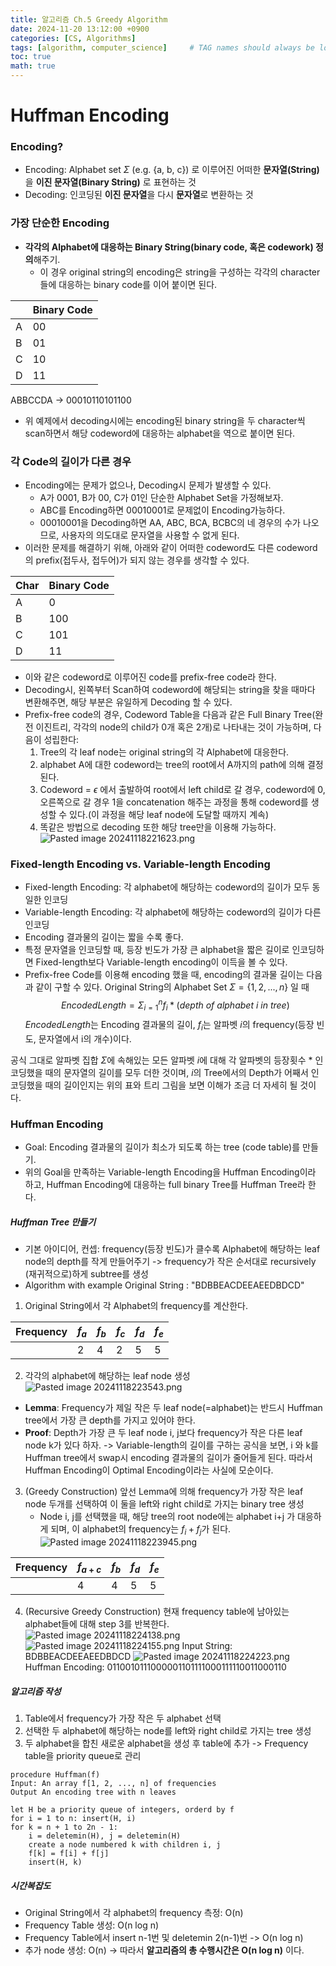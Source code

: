 ```yaml
---
title: 알고리즘 Ch.5 Greedy Algorithm
date: 2024-11-20 13:12:00 +0900
categories: [CS, Algorithms]
tags: [algorithm, computer_science]     # TAG names should always be lowercase
toc: true
math: true
---
```


# Huffman Encoding
### Encoding?
- Encoding: Alphabet set $\Sigma$ (e.g. {a, b, c}) 로 이루어진 어떠한 **문자열(String)** 을 **이진 문자열(Binary String)** 로 표현하는 것
- Decoding: 인코딩된 **이진 문자열**을 다시 **문자열**로 변환하는 것
### 가장 단순한 Encoding
- **각각의 Alphabet에 대응하는 Binary String(binary code, 혹은 codework) 정의**해주기.
	- 이 경우 original string의 encoding은 string을 구성하는 각각의 character들에 대응하는 binary code를 이어 붙이면 된다.

|     | Binary Code |  
| --- | ----------- |  
| A   | 00          |  
| B   | 01          |  
| C   | 10          |  
| D   | 11          |  

ABBCCDA -> 00010110101100
- 위 예제에서 decoding시에는 encoding된 binary string을 두 character씩 scan하면서 해당 codeword에 대응하는 alphabet을 역으로 붙이면 된다.
### 각 Code의 길이가 다른 경우
- Encoding에는 문제가 없으나, Decoding시 문제가 발생할 수 있다.
	- A가 0001, B가 00, C가 01인 단순한 Alphabet Set을 가정해보자.
	- ABC를 Encoding하면 00010001로 문제없이 Encoding가능하다.
	- 00010001을 Decoding하면 AA, ABC, BCA, BCBC의 네 경우의 수가 나오므로, 사용자의 의도대로 문자열을 사용할 수 없게 된다.
- 이러한 문제를 해결하기 위해, 아래와 같이 어떠한 codeword도 다른 codeword의 prefix(접두사, 접두어)가 되지 않는 경우를 생각할 수 있다.

| Char | Binary Code |  
| ---- | ----------- |  
| A    | 0           |  
| B    | 100         |  
| C    | 101         |  
| D    | 11          |  

- 이와 같은 codeword로 이루어진 code를 prefix-free code라 한다.
- Decoding시, 왼쪽부터 Scan하여 codeword에 해당되는 string을 찾을 때마다 변환해주면, 해당 부분은 유일하게 Decoding 할 수 있다.
- Prefix-free code의 경우, Codeword Table을 다음과 같은 Full Binary Tree(완전 이진트리, 각각의 node의 child가 0개 혹은 2개)로 나타내는 것이 가능하며, 다음이 성립한다:
	1. Tree의 각 leaf node는 original string의 각 Alphabet에 대응한다.
	2. alphabet A에 대한 codeword는 tree의 root에서 A까지의 path에 의해 결정된다.
	3. Codeword = $\epsilon$ 에서 출발하여 root에서 left child로 갈 경우, codeword에 0, 오른쪽으로 갈 경우 1을 concatenation 해주는 과정을 통해 codeword를 생성할 수 있다.(이 과정을 해당 leaf node에 도달할 때까지 계속)
	4. 똑같은 방법으로 decoding 또한 해당 tree만을 이용해 가능하다.
![Pasted image 20241118221623.png](https://1drv.ms/i/c/01f9a177b0d453f2/IQTy38_klp8TToDGgAHL9favAaX_9cD33IOYpnychQswZN8?width=1425&height=545)
### Fixed-length Encoding vs. Variable-length Encoding
- Fixed-length Encoding: 각 alphabet에 해당하는 codeword의 길이가 모두 동일한 인코딩
- Variable-length Encoding: 각 alphabet에 해당하는 codeword의 길이가 다른 인코딩
- Encoding 결과물의 길이는 짧을 수록 좋다.
- 특정 문자열을 인코딩할 때, 등장 빈도가 가장 큰 alphabet을 짧은 길이로 인코딩하면 Fixed-length보다 Variable-length encoding이 이득을 볼 수 있다.
- Prefix-free Code를 이용해 encoding 했을 때, encoding의 결과물 길이는 다음과 같이 구할 수 있다.
Original String의 Alphabet Set $\Sigma = \{1,2,...,n\}$ 일 때
$$ Encoded Length = \Sigma_{i=1}^{n}f_i*(depth\ of\ alphabet\ i\ in\ tree)$$
$EncodedLength$는 Encoding 결과물의 길이, $f_i$는 알파벳 $i$의 frequency(등장 빈도, 문자열에서 i의 개수)이다.

공식 그대로 알파벳 집합 $\Sigma$에 속해있는 모든 알파벳 $i$에 대해 각 알파벳의 등장횟수 $*$ 인코딩했을 때의 문자열의 길이를 모두 더한 것이며, $i$의 Tree에서의 Depth가 어째서 인코딩했을 때의 길이인지는 위의 표와 트리 그림을 보면 이해가 조금 더 자세히 될 것이다.
### Huffman Encoding
- Goal: Encoding 결과물의 길이가 최소가 되도록 하는 tree (code table)를 만들기.
- 위의 Goal을 만족하는 Variable-length Encoding을 Huffman Encoding이라 하고, Huffman Encoding에 대응하는 full binary Tree를 Huffman Tree라 한다.
##### Huffman Tree 만들기
- 기본 아이디어, 컨셉: frequency(등장 빈도)가 클수록 Alphabet에 해당하는 leaf node의 depth를 작게 만들어주기 -> frequency가 작은 순서대로 recursively (재귀적으로)하게 subtree를 생성
- Algorithm with example
Original String : "BDBBEACDEEAEEDBDCD"
1. Original String에서 각 Alphabet의 frequency를 계산한다.

| Frequency | $f_a$ | $f_b$ | $f_c$ | $f_d$ | $f_e$ |  
| --------- | ----- | ----- | ----- | ----- | ----- |  
|           | 2     | 4     | 2     | 5     | 5     |  

2. 각각의 alphabet에 해당하는 leaf node 생성
![Pasted image 20241118223543.png](https://1drv.ms/i/c/01f9a177b0d453f2/IQRMaip8JDHnT6W1a3AumC3BAXnmUpORmgWg6nJ9pkZHsCo?width=381&height=83)
- **Lemma**: Frequency가 제일 작은 두 leaf node(=alphabet)는 반드시 Huffman tree에서 가장 큰 depth를 가지고 있어야 한다.
- **Proof**: Depth가 가장 큰 두 leaf node i, j보다 frequency가 작은 다른 leaf node k가 있다 하자.
-> Variable-length의 길이를 구하는 공식을 보면, i 와 k를 Huffman tree에서 swap시 encoding 결과물의 길이가 줄어들게 된다. 따라서 Huffman Encoding이 Optimal Encoding이라는 사실에 모순이다.

3. (Greedy Construction) 앞선 Lemma에 의해 frequency가 가장 작은 leaf node 두개를 선택하여 이 둘을 left와 right child로 가지는 binary tree 생성
	- Node i, j를 선택했을 때, 해당 tree의 root node에는 alphabet i+j 가 대응하게 되며, 이 alphabet의 frequency는 $f_i + f_j$가 된다.
![Pasted image 20241118223945.png](https://1drv.ms/i/c/01f9a177b0d453f2/IQRdP1kqH2BoRaVG2mGm6zt9ARnxUrUFIX3been3JxVTcuc?width=1032&height=177)

| Frequency | $f_{a+c}$ | $f_b$ | $f_d$ | $f_e$ |  
| --------- | --------- | ----- | ----- | ----- |  
|           | 4         | 4     | 5     | 5     |  

4. (Recursive Greedy Construction) 현재 frequency table에 남아있는 alphabet들에 대해 step 3를 반복한다.
![Pasted image 20241118224138.png](https://1drv.ms/i/c/01f9a177b0d453f2/IQSA2k1S41GSR4nPcOgbp_BsAS17pNuVeIJZC5eRmxdMYD0?width=975&height=340)
![Pasted image 20241118224155.png](https://1drv.ms/i/c/01f9a177b0d453f2/IQS6rAA4A5xfQpnt85nELZrPAchkTCSOtodUoQcnVzsrqzE?width=956&height=802)
Input String: BDBBEACDEEAEEDBDCD
![Pasted image 20241118224223.png](https://1drv.ms/i/c/01f9a177b0d453f2/IQRN8tQ4hSmwRqzotOJOBvWzAUQJV5fPA899PJ0Z1YrP7kM?width=879&height=372)
Huffman Encoding: 0110010111000001101111000111110011000110
##### 알고리즘 작성
1. Table에서 frequency가 가장 작은 두 alphabet 선택
2. 선택한 두 alphabet에 해당하는 node를 left와 right child로 가지는 tree 생성
3. 두 alphabet을 합친 새로운 alphabet을 생성 후 table에 추가
-> Frequency table을 priority queue로 관리
```PseudoCode
procedure Huffman(f)
Input: An array f[1, 2, ..., n] of frequencies
Output An encoding tree with n leaves

let H be a priority queue of integers, orderd by f
for i = 1 to n: insert(H, i)
for k = n + 1 to 2n - 1:
	i = deletemin(H), j = deletemin(H)
	create a node numbered k with children i, j
	f[k] = f[i] + f[j]
	insert(H, k)
```
##### 시간복잡도
- Original String에서 각 alphabet의 frequency 측정: O(n)
- Frequency Table 생성: O(n log n)
- Frequency Table에서 insert n-1번 및 deletemin 2(n-1)번 -> O(n log n)
- 추가 node 생성: O(n)
-> 따라서 **알고리즘의 총 수행시간은 O(n log n)** 이다.